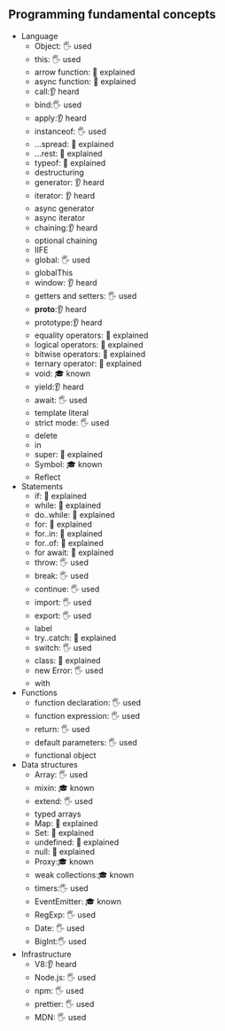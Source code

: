 ## Programming fundamental concepts

- Language
  - Object: 🖐️ used
  - this: 🖐️ used
  - arrow function: 🙋 explained
  - async function: 🙋 explained
  - call:👂 heard
  - bind:🖐️ used
  - apply:👂 heard
  - instanceof: 🖐️ used
  - ...spread: 🙋 explained
  - ...rest: 🙋 explained
  - typeof: 🙋 explained
  - destructuring
  - generator: 👂 heard
  - iterator: 👂 heard
  - async generator
  - async iterator
  - chaining:👂 heard
  - optional chaining
  - IIFE
  - global: 🖐️ used
  - globalThis
  - window: 👂 heard
  - getters and setters: 🖐️ used
  - __proto__:👂 heard
  - prototype:👂 heard
  - equality operators: 🙋 explained
  - logical operators: 🙋 explained
  - bitwise operators: 🙋 explained
  - ternary operator: 🙋 explained
  - void: 🎓 known
  - yield:👂 heard
  - await: 🖐️ used
  - template literal
  - strict mode: 🖐️ used
  - delete
  - in
  - super: 🙋 explained
  - Symbol: 🎓 known
  - Reflect
- Statements
  - if: 🙋 explained
  - while: 🙋 explained
  - do..while: 🙋 explained
  - for: 🙋 explained
  - for..in: 🙋 explained
  - for..of: 🙋 explained
  - for await: 🙋 explained
  - throw: 🖐️ used
  - break: 🖐️ used
  - continue: 🖐️ used
  - import: 🖐️ used
  - export: 🖐️ used
  - label
  - try..catch: 🙋 explained
  - switch: 🖐️ used
  - class: 🙋 explained
  - new Error: 🖐️ used
  - with
- Functions
  - function declaration: 🖐️ used
  - function expression: 🖐️ used
  - return: 🖐️ used
  - default parameters: 🖐️ used
  - functional object
- Data structures
  - Array: 🖐️ used
  - mixin: 🎓 known
  - extend: 🖐️ used 
  - typed arrays
  - Map: 🙋 explained 
  - Set: 🙋 explained 
  - undefined: 🙋 explained 
  - null: 🙋 explained 
  - Proxy:🎓 known
  - weak collections:🎓 known
  - timers:🖐️ used
  - EventEmitter: 🎓 known
  - RegExp: 🖐️ used
  - Date: 🖐️ used
  - BigInt:🖐️ used
- Infrastructure
  - V8:👂 heard
  - Node.js: 🖐️ used
  - npm: 🖐️ used
  - prettier: 🖐️ used
  - MDN: 🖐️ used
